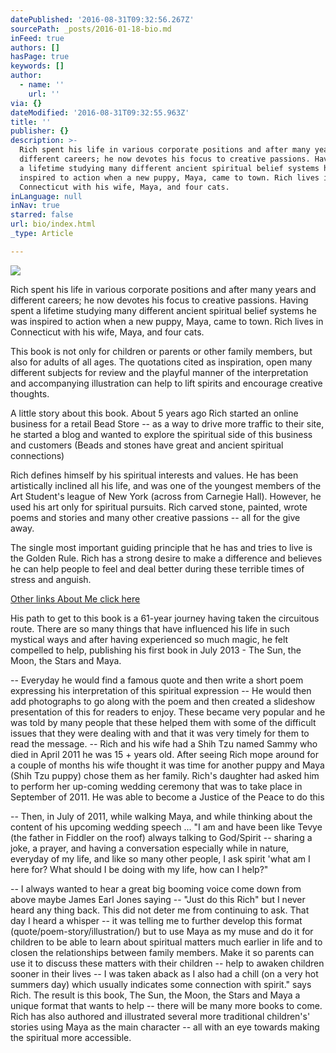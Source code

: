 ```yaml
---
datePublished: '2016-08-31T09:32:56.267Z'
sourcePath: _posts/2016-01-18-bio.md
inFeed: true
authors: []
hasPage: true
keywords: []
author:
  - name: ''
    url: ''
via: {}
dateModified: '2016-08-31T09:32:55.963Z'
title: ''
publisher: {}
description: >-
  Rich spent his life in various corporate positions and after many years and
  different careers; he now devotes his focus to creative passions. Having spent
  a lifetime studying many different ancient spiritual belief systems he was
  inspired to action when a new puppy, Maya, came to town. Rich lives in
  Connecticut with his wife, Maya, and four cats.
inLanguage: null
inNav: true
starred: false
url: bio/index.html
_type: Article

---
```

![](https://s3-us-west-2.amazonaws.com/the-grid-img/p/14ece33dc22b0823b4f550a1dbf040045f35bd03.jpg)

Rich spent his life in various corporate positions and after many years and different careers; he now devotes his focus to creative passions. Having spent a lifetime studying many different ancient spiritual belief systems he was inspired to action when a new puppy, Maya, came to town. Rich lives in Connecticut with his wife, Maya, and four cats.

This book is not only for children or parents or other family members, but also for adults of all ages. The quotations cited as inspiration, open many different subjects for review and the playful manner of the interpretation and accompanying illustration can help to lift spirits and encourage creative thoughts.

A little story about this book. About 5 years ago Rich started an online business for a retail Bead Store -- as a way to drive more traffic to their site, he started a blog and wanted to explore the spiritual side of this business and customers (Beads and stones have great and ancient spiritual connections)

Rich defines himself by his spiritual interests and values. He has been artistically inclined all his life, and was one of the youngest members of the Art Student's league of New York (across from Carnegie Hall). However, he used his art only for spiritual pursuits. Rich carved stone, painted, wrote poems and stories and many other creative passions -- all for the give away.

The single most important guiding principle that he has and tries to live is the Golden Rule. Rich has a strong desire to make a difference and believes he can help people to feel and deal better during these terrible times of stress and anguish.

[Other links About Me click here][0]

His path to get to this book is a 61-year journey having taken the circuitous route. There are so many things that have influenced his life in such mystical ways and after having experienced so much magic, he felt compelled to help, publishing his first book in July 2013 - The Sun, the Moon, the Stars and Maya.

-- Everyday he would find a famous quote and then write a short poem expressing his interpretation of this spiritual expression -- He would then add photographs to go along with the poem and then created a slideshow presentation of this for readers to enjoy. These became very popular and he was told by many people that these helped them with some of the difficult issues that they were dealing with and that it was very timely for them to read the message. -- Rich and his wife had a Shih Tzu named Sammy who died in April 2011 he was 15 + years old. After seeing Rich mope around for a couple of months his wife thought it was time for another puppy and Maya (Shih Tzu puppy) chose them as her family. Rich's daughter had asked him to perform her up-coming wedding ceremony that was to take place in September of 2011\. He was able to become a Justice of the Peace to do this

-- Then, in July of 2011, while walking Maya, and while thinking about the content of his upcoming wedding speech ... "I am and have been like Tevye (the father in Fiddler on the roof) always talking to God/Spirit -- sharing a joke, a prayer, and having a conversation especially while in nature, everyday of my life, and like so many other people, I ask spirit 'what am I here for? What should I be doing with my life, how can I help?"

-- I always wanted to hear a great big booming voice come down from above maybe James Earl Jones saying -- "Just do this Rich" but I never heard any thing back. This did not deter me from continuing to ask. That day I heard a whisper -- it was telling me to further develop this format (quote/poem-story/illustration/) but to use Maya as my muse and do it for children to be able to learn about spiritual matters much earlier in life and to closen the relationships between family members. Make it so parents can use it to discuss these matters with their children -- help to awaken children sooner in their lives -- I was taken aback as I also had a chill (on a very hot summers day) which usually indicates some connection with spirit." says Rich. The result is this book, The Sun, the Moon, the Stars and Maya a unique format that wants to help -- there will be many more books to come. Rich has also authored and illustrated several more traditional children's' stories using Maya as the main character -- all with an eye towards making the spiritual more accessible.

[0]: https://about.me/rich.okun